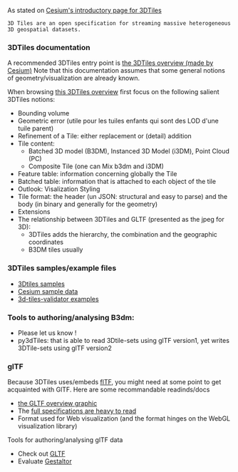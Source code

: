  As stated on [Cesium's introductory page for 3DTiles](https://cesium.com/blog/2015/08/10/introducing-3d-tiles/)
 ```
 3D Tiles are an open specification for streaming massive heterogeneous
 3D geospatial datasets.
 ```

### 3DTiles documentation
A recommended 3DTiles entry point is 
[the 3DTiles overview (made by Cesium)](https://github.com/CesiumGS/3d-tiles/blob/master/3d-tiles-overview.pdf) 
Note that this documentation assumes that some general notions of geometry/visualization are already known.

When browsing 
[this 3DTiles overview](https://github.com/CesiumGS/3d-tiles/blob/master/3d-tiles-overview.pdf) 
first focus on the following salient 3DTiles notions:
  * Bounding volume
  * Geometric error (utile pour les tuiles enfants qui sont des LOD d'une tuile parent)
  * Refinement of a Tile: either replacement or (detail) addition
  * Tile content:
    - Batched 3D model (B3DM), Instanced 3D Model (i3DM), Point Cloud (PC)
    - Composite Tile (one can Mix b3dm and i3DM)
  * Feature table: information concerning globally the Tile 
  * Batched table: information that is attached to each object of the tile
  * Outlook: Visalization Styling
  * Tile format: the header (un JSON: structural and easy to parse) and the body
       (in binary and generally for the geometry)
  * Extensions
  * The relationship between 3DTiles and GLTF (presented as the jpeg for 3D):
     - 3DTiles adds the hierarchy, the combination and the geographic coordinates
     - B3DM tiles usually

### 3DTiles samples/example files
  * [3Dtiles samples](https://github.com/CesiumGS/3d-tiles/tree/master/examples)
  * [Cesium sample data](https://github.com/CesiumGS/cesium/tree/master/Apps/SampleData/Cesium3DTiles)
  * [3d-tiles-validator examples](https://github.com/CesiumGS/3d-tiles-validator/tree/master/samples-generator)

### Tools to authoring/analysing B3dm:
  * Please let us know !
  * py3dTiles: that is able to read 3Dtile-sets using glTF version1, yet
   writes 3DTile-sets using glTF version2
     
### glTF
Because 3DTiles uses/embeds [flTF](https://en.wikipedia.org/wiki/GlTF), 
you might need at some point to get acquainted with GlTF.
Here are some recommandable readinds/docs
 * [the GLTF overview graphic](https://github.com/KhronosGroup/glTF/blob/master/specification/2.0/figures/gltfOverview-2.0.0b.png)
 * The [full specifications are heavy to read](https://www.khronos.org/gltf/)
 * Format used for Web visualization (and the format hinges on the WebGL visualization library)
 
Tools for authoring/analysing glTF data
 * Check out [GLTF](https://github.com/KhronosGroup/glTF#for-developers)
 * Evaluate [Gestaltor](https://gestaltor.io/)
 


